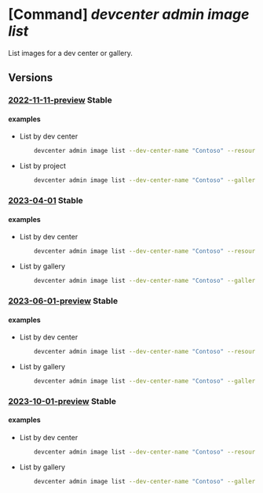 # [Command] _devcenter admin image list_

List images for a dev center or gallery.

## Versions

### [2022-11-11-preview](/Resources/mgmt-plane/L3N1YnNjcmlwdGlvbnMve30vcmVzb3VyY2Vncm91cHMve30vcHJvdmlkZXJzL21pY3Jvc29mdC5kZXZjZW50ZXIvZGV2Y2VudGVycy97fS9nYWxsZXJpZXMve30vaW1hZ2Vz/2022-11-11-preview.xml) **Stable**

<!-- mgmt-plane /subscriptions/{}/resourcegroups/{}/providers/microsoft.devcenter/devcenters/{}/galleries/{}/images 2022-11-11-preview -->
<!-- mgmt-plane /subscriptions/{}/resourcegroups/{}/providers/microsoft.devcenter/devcenters/{}/images 2022-11-11-preview -->

#### examples

- List by dev center
    ```bash
        devcenter admin image list --dev-center-name "Contoso" --resource-group "rg1"
    ```

- List by project
    ```bash
        devcenter admin image list --dev-center-name "Contoso" --gallery-name "DevGallery" --resource-group "rg1"
    ```

### [2023-04-01](/Resources/mgmt-plane/L3N1YnNjcmlwdGlvbnMve30vcmVzb3VyY2Vncm91cHMve30vcHJvdmlkZXJzL21pY3Jvc29mdC5kZXZjZW50ZXIvZGV2Y2VudGVycy97fS9nYWxsZXJpZXMve30vaW1hZ2Vz/2023-04-01.xml) **Stable**

<!-- mgmt-plane /subscriptions/{}/resourcegroups/{}/providers/microsoft.devcenter/devcenters/{}/galleries/{}/images 2023-04-01 -->
<!-- mgmt-plane /subscriptions/{}/resourcegroups/{}/providers/microsoft.devcenter/devcenters/{}/images 2023-04-01 -->

#### examples

- List by dev center
    ```bash
        devcenter admin image list --dev-center-name "Contoso" --resource-group "rg1"
    ```

- List by gallery
    ```bash
        devcenter admin image list --dev-center-name "Contoso" --gallery-name "DevGallery" --resource-group "rg1"
    ```

### [2023-06-01-preview](/Resources/mgmt-plane/L3N1YnNjcmlwdGlvbnMve30vcmVzb3VyY2Vncm91cHMve30vcHJvdmlkZXJzL21pY3Jvc29mdC5kZXZjZW50ZXIvZGV2Y2VudGVycy97fS9nYWxsZXJpZXMve30vaW1hZ2Vz/2023-06-01-preview.xml) **Stable**

<!-- mgmt-plane /subscriptions/{}/resourcegroups/{}/providers/microsoft.devcenter/devcenters/{}/galleries/{}/images 2023-06-01-preview -->
<!-- mgmt-plane /subscriptions/{}/resourcegroups/{}/providers/microsoft.devcenter/devcenters/{}/images 2023-06-01-preview -->

#### examples

- List by dev center
    ```bash
        devcenter admin image list --dev-center-name "Contoso" --resource-group "rg1"
    ```

- List by gallery
    ```bash
        devcenter admin image list --dev-center-name "Contoso" --gallery-name "DevGallery" --resource-group "rg1"
    ```

### [2023-10-01-preview](/Resources/mgmt-plane/L3N1YnNjcmlwdGlvbnMve30vcmVzb3VyY2Vncm91cHMve30vcHJvdmlkZXJzL21pY3Jvc29mdC5kZXZjZW50ZXIvZGV2Y2VudGVycy97fS9nYWxsZXJpZXMve30vaW1hZ2Vz/2023-10-01-preview.xml) **Stable**

<!-- mgmt-plane /subscriptions/{}/resourcegroups/{}/providers/microsoft.devcenter/devcenters/{}/galleries/{}/images 2023-10-01-preview -->
<!-- mgmt-plane /subscriptions/{}/resourcegroups/{}/providers/microsoft.devcenter/devcenters/{}/images 2023-10-01-preview -->

#### examples

- List by dev center
    ```bash
        devcenter admin image list --dev-center-name "Contoso" --resource-group "rg1"
    ```

- List by gallery
    ```bash
        devcenter admin image list --dev-center-name "Contoso" --gallery-name "DevGallery" --resource-group "rg1"
    ```
